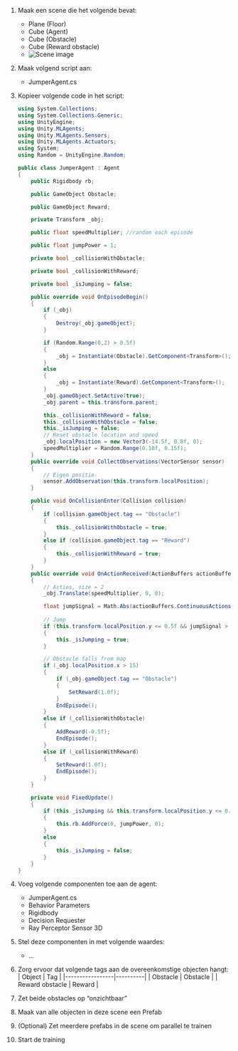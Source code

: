 1.	Maak een scene die het volgende bevat:
    -   Plane (Floor)
    -   Cube (Agent)
    -   Cube (Obstacle)
    -   Cube (Reward obstacle)
    - ![Scene image](https://github.com/AP-IT-GH/jumper-assignment-EvertBt/Images/Scene.png?raw=true)

2.	Maak volgend script aan:
    -   JumperAgent.cs

3.	Kopieer volgende code in het script:
    ```cs
    using System.Collections;
    using System.Collections.Generic;
    using UnityEngine;
    using Unity.MLAgents;
    using Unity.MLAgents.Sensors;
    using Unity.MLAgents.Actuators;
    using System;
    using Random = UnityEngine.Random;

    public class JumperAgent : Agent
    {
        public Rigidbody rb;

        public GameObject Obstacle;

        public GameObject Reward;

        private Transform _obj;

        public float speedMultiplier; //random each episode

        public float jumpPower = 1;

        private bool _collisionWithObstacle;

        private bool _collisionWithReward;

        private bool _isJumping = false;

        public override void OnEpisodeBegin()
        {
            if (_obj)
            {
                Destroy(_obj.gameObject);
            }

            if (Random.Range(0,2) > 0.5f)
            {
                _obj = Instantiate(Obstacle).GetComponent<Transform>();
            }
            else
            {
                _obj = Instantiate(Reward).GetComponent<Transform>();
            }
            _obj.gameObject.SetActive(true);
            _obj.parent = this.transform.parent;

            this._collisionWithReward = false;
            this._collisionWithObstacle = false;
            this._isJumping = false;
            // Reset obstacle location and speed
            _obj.localPosition = new Vector3(-14.5f, 0.8f, 0);
            speedMultiplier = Random.Range(0.10f, 0.15f);
        }
        public override void CollectObservations(VectorSensor sensor)
        {
            // Eigen positie
            sensor.AddObservation(this.transform.localPosition);
        }

        public void OnCollisionEnter(Collision collision)
        {
            if (collision.gameObject.tag == "Obstacle")
            {
                this._collisionWithObstacle = true;
            }
            else if (collision.gameObject.tag == "Reward")
            {
                this._collisionWithReward = true;
            }
        }
        public override void OnActionReceived(ActionBuffers actionBuffers)
        {
            // Acties, size = 2
            _obj.Translate(speedMultiplier, 0, 0);

            float jumpSignal = Math.Abs(actionBuffers.ContinuousActions[0]);
            
            // Jump
            if (this.transform.localPosition.y <= 0.5f && jumpSignal > 0.5f && !this._isJumping)
            {
                this._isJumping = true;
            }

            // Obstacle falls from map
            if (_obj.localPosition.x > 15)
            {
                if (_obj.gameObject.tag == "Obstacle")
                {
                    SetReward(1.0f);
                }
                EndEpisode();
            }
            else if (_collisionWithObstacle)
            {
                AddReward(-0.5f);
                EndEpisode();
            }        
            else if (_collisionWithReward)
            {
                SetReward(1.0f);
                EndEpisode();
            }
        }

        private void FixedUpdate()
        {
            if (this._isJumping && this.transform.localPosition.y <= 0.60f)
            {
                this.rb.AddForce(0, jumpPower, 0);
            }
            else
            {
                this._isJumping = false;
            }
        }
    }
    ```

4.  Voeg volgende componenten toe aan de agent:
    -   JumperAgent.cs
    -   Behavior Parameters
    -   Rigidbody
    -   Decision Requester
    -   Ray Perceptor Sensor 3D

5.	Stel deze componenten in met volgende waardes:
    -   …

6.	Zorg ervoor dat volgende tags aan de overeenkomstige objecten hangt:
    | Object          | Tag      |
    |-----------------|----------|
    | Obstacle        | Obstacle |
    | Reward obstacle | Reward   |

7.	Zet beide obstacles op “onzichtbaar”

8.	Maak van alle objecten in deze scene een Prefab

9.	(Optional) Zet meerdere prefabs in de scene om parallel te trainen

10.	Start de training
